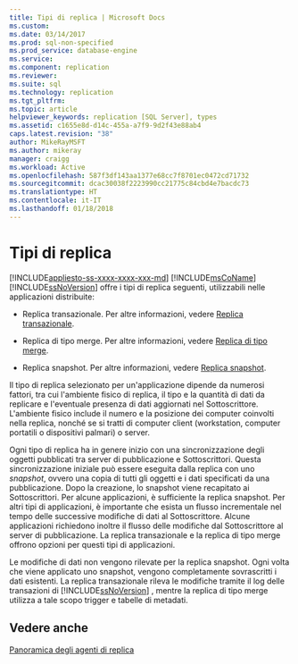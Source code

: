 ```yaml
---
title: Tipi di replica | Microsoft Docs
ms.custom: 
ms.date: 03/14/2017
ms.prod: sql-non-specified
ms.prod_service: database-engine
ms.service: 
ms.component: replication
ms.reviewer: 
ms.suite: sql
ms.technology: replication
ms.tgt_pltfrm: 
ms.topic: article
helpviewer_keywords: replication [SQL Server], types
ms.assetid: c1655e8d-d14c-455a-a7f9-9d2f43e88ab4
caps.latest.revision: "38"
author: MikeRayMSFT
ms.author: mikeray
manager: craigg
ms.workload: Active
ms.openlocfilehash: 587f3df143aa1377e68cc7f8701ec0472cd71732
ms.sourcegitcommit: dcac30038f2223990cc21775c84cbd4e7bacdc73
ms.translationtype: HT
ms.contentlocale: it-IT
ms.lasthandoff: 01/18/2018
---
```

# <a name="types-of-replication"></a>Tipi di replica
[!INCLUDE[appliesto-ss-xxxx-xxxx-xxx-md](../../includes/appliesto-ss-xxxx-xxxx-xxx-md.md)] [!INCLUDE[msCoName](../../includes/msconame-md.md)] [!INCLUDE[ssNoVersion](../../includes/ssnoversion-md.md)] offre i tipi di replica seguenti, utilizzabili nelle applicazioni distribuite:  
  
-   Replica transazionale. Per altre informazioni, vedere [Replica transazionale](../../relational-databases/replication/transactional/transactional-replication.md).  
  
-   Replica di tipo merge. Per altre informazioni, vedere [Replica di tipo merge](../../relational-databases/replication/merge/merge-replication.md).  
  
-   Replica snapshot. Per altre informazioni, vedere [Replica snapshot](../../relational-databases/replication/snapshot-replication.md).  
  
 Il tipo di replica selezionato per un'applicazione dipende da numerosi fattori, tra cui l'ambiente fisico di replica, il tipo e la quantità di dati da replicare e l'eventuale presenza di dati aggiornati nel Sottoscrittore. L'ambiente fisico include il numero e la posizione dei computer coinvolti nella replica, nonché se si tratti di computer client (workstation, computer portatili o dispositivi palmari) o server.  
  
 Ogni tipo di replica ha in genere inizio con una sincronizzazione degli oggetti pubblicati tra server di pubblicazione e Sottoscrittori. Questa sincronizzazione iniziale può essere eseguita dalla replica con uno *snapshot*, ovvero una copia di tutti gli oggetti e i dati specificati da una pubblicazione. Dopo la creazione, lo snapshot viene recapitato ai Sottoscrittori. Per alcune applicazioni, è sufficiente la replica snapshot. Per altri tipi di applicazioni, è importante che esista un flusso incrementale nel tempo delle successive modifiche di dati al Sottoscrittore. Alcune applicazioni richiedono inoltre il flusso delle modifiche dal Sottoscrittore al server di pubblicazione. La replica transazionale e la replica di tipo merge offrono opzioni per questi tipi di applicazioni.  
  
 Le modifiche di dati non vengono rilevate per la replica snapshot. Ogni volta che viene applicato uno snapshot, vengono completamente sovrascritti i dati esistenti. La replica transazionale rileva le modifiche tramite il log delle transazioni di [!INCLUDE[ssNoVersion](../../includes/ssnoversion-md.md)] , mentre la replica di tipo merge utilizza a tale scopo trigger e tabelle di metadati.  
  
## <a name="see-also"></a>Vedere anche  
 [Panoramica degli agenti di replica](../../relational-databases/replication/agents/replication-agents-overview.md)  
  
  
